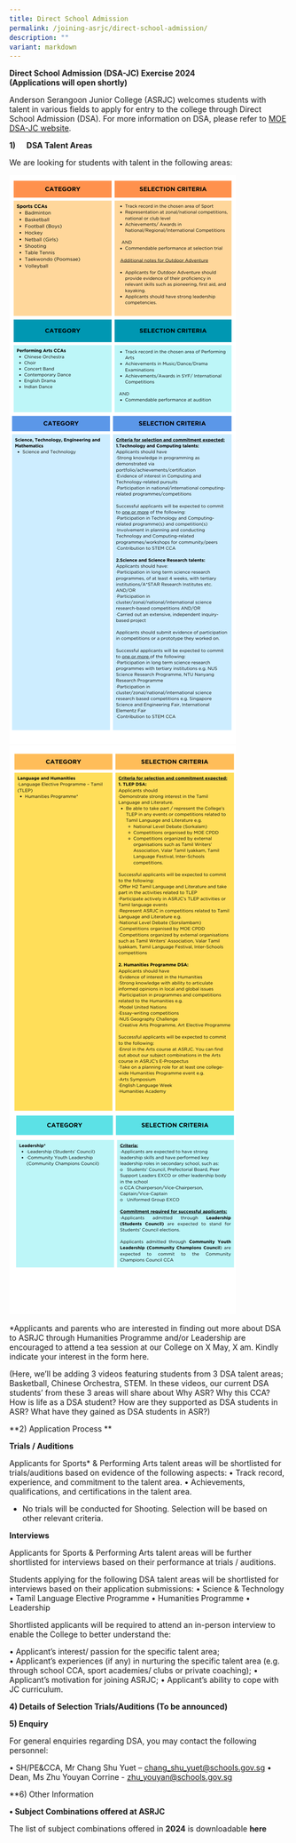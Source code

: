 ```yaml
---
title: Direct School Admission
permalink: /joining-asrjc/direct-school-admission/
description: ""
variant: markdown
---
```

**Direct School Admission (DSA-JC) Exercise 2024  
(Applications will open shortly)**

Anderson Serangoon Junior College (ASRJC) welcomes students with talent in various fields to apply for entry to the college through Direct School Admission (DSA). For more information on DSA, please refer to [MOE DSA-JC website](about:blank).

**1)**     **DSA Talent Areas**

We are looking for students with talent in the following areas:

![](/images/d1.png)
![](/images/d2.png)

   *Applicants and parents who are interested in finding out more about DSA to ASRJC through Humanities Programme and/or Leadership are encouraged to attend a tea session at our College on X May, X am. Kindly indicate your interest in the form here.
	 
(Here, we’ll be adding 3 videos featuring students from 3 DSA talent areas; Basketball, Chinese Orchestra, STEM. In these videos, our current DSA students’ from these 3 areas will share about Why ASR? Why this CCA? How is life as a DSA student? How are they supported as DSA students in ASR? What have they gained as DSA students in ASR?)

**2)	Application Process **



**Trials / Auditions**

Applicants for Sports* & Performing Arts talent areas will be shortlisted for trials/auditions based on evidence of the following aspects:
•	Track record, experience, and commitment to the talent area.
•	Achievements, qualifications, and certifications in the talent area.

* No trials will be conducted for Shooting. Selection will be based on other relevant criteria. 

**Interviews**

Applicants for Sports & Performing Arts talent areas will be further shortlisted for interviews based on their performance at trials / auditions.

Students applying for the following DSA talent areas will be shortlisted for interviews based on their application submissions:
•	Science & Technology
•	Tamil Language Elective Programme
•	Humanities Programme
•	Leadership

Shortlisted applicants will be required to attend an in-person interview to enable the College to better understand the: 

•	Applicant’s interest/ passion for the specific talent area;  
•	Applicant’s experiences (if any) in nurturing the specific talent area (e.g. through school CCA, sport academies/ clubs or private coaching); 
•	Applicant’s motivation for joining ASRJC;
•	Applicant’s ability to cope with JC curriculum.


**4)	Details of Selection Trials/Auditions (To be announced)**

**5) Enquiry**

For general enquiries regarding DSA, you may contact the following personnel:

•	SH/PE&CCA, Mr Chang Shu Yuet – chang_shu_yuet@schools.gov.sg 
•	Dean, Ms Zhu Youyan Corrine - zhu_youyan@schools.gov.sg


**6)   Other Information

**•	Subject Combinations offered at ASRJC**

The list of subject combinations offered in **2024** is downloadable **here**